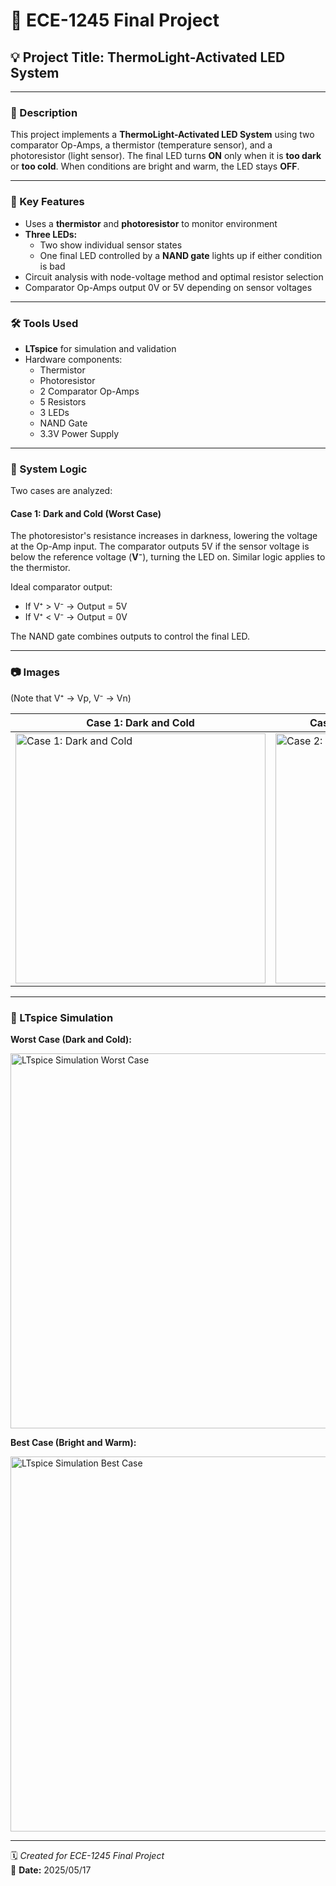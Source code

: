 # 🔧 ECE-1245 Final Project

## 💡 Project Title: ThermoLight-Activated LED System

---

### 📘 Description

This project implements a **ThermoLight-Activated LED System** using two comparator Op-Amps, a thermistor (temperature sensor), and a photoresistor (light sensor). The final LED turns **ON** only when it is **too dark** or **too cold**. When conditions are bright and warm, the LED stays **OFF**.

---

### 🔑 Key Features

- Uses a **thermistor** and **photoresistor** to monitor environment  
- **Three LEDs:**  
  - Two show individual sensor states  
  - One final LED controlled by a **NAND gate** lights up if either condition is bad  
- Circuit analysis with node-voltage method and optimal resistor selection  
- Comparator Op-Amps output 0V or 5V depending on sensor voltages  

---

### 🛠️ Tools Used

- **LTspice** for simulation and validation  
- Hardware components:  
  - Thermistor  
  - Photoresistor  
  - 2 Comparator Op-Amps  
  - 5 Resistors  
  - 3 LEDs  
  - NAND Gate  
  - 3.3V Power Supply  

---

### 🚀 System Logic

Two cases are analyzed:

#### Case 1: Dark and Cold (Worst Case)  

The photoresistor's resistance increases in darkness, lowering the voltage at the Op-Amp input. The comparator outputs 5V if the sensor voltage is below the reference voltage (**V⁻**), turning the LED on. Similar logic applies to the thermistor.  

Ideal comparator output:  
- If V⁺ > V⁻ → Output = 5V  
- If V⁺ < V⁻ → Output = 0V  

The NAND gate combines outputs to control the final LED.

---

### 📷 Images  
(Note that V⁺ -> Vp, V⁻ -> Vn)

| **Case 1: Dark and Cold** | **Case 2: Bright and Warm (Best Case)** |
|---------------------------|-----------------------------------------|
| <img src="https://github.com/user-attachments/assets/3daacb60-1ff8-4983-b1aa-2d64ca3f7a41" width="400" alt="Case 1: Dark and Cold" /><br> | <img src="https://github.com/user-attachments/assets/a67d3e14-e22c-474d-87e0-79d8b2700535" width="400" alt="Case 2: Bright and Warm" /><br> |

---

### 🧪 LTspice Simulation

**Worst Case (Dark and Cold):**  

<img src="https://github.com/user-attachments/assets/72d0fac1-5c99-44b5-8bc2-2cf6aed9d2e0" width="600" alt="LTspice Simulation Worst Case" /><br/>

**Best Case (Bright and Warm):**  

<img src="https://github.com/user-attachments/assets/344780c3-9fb3-46f9-9d56-d7d71f0719e2" width="600" alt="LTspice Simulation Best Case" /><br/>

---

🗓️ *Created for ECE-1245 Final Project*  
📅 **Date:** 2025/05/17
